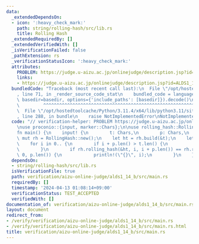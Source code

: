 ```yaml
---
data:
  _extendedDependsOn:
  - icon: ':heavy_check_mark:'
    path: string/rolling-hash/src/lib.rs
    title: Rolling Hash
  _extendedRequiredBy: []
  _extendedVerifiedWith: []
  _isVerificationFailed: false
  _pathExtension: rs
  _verificationStatusIcon: ':heavy_check_mark:'
  attributes:
    PROBLEM: https://judge.u-aizu.ac.jp/onlinejudge/description.jsp?id=ALDS1_14_B
    links:
    - https://judge.u-aizu.ac.jp/onlinejudge/description.jsp?id=ALDS1_14_B
  bundledCode: "Traceback (most recent call last):\n  File \"/opt/hostedtoolcache/Python/3.11.4/x64/lib/python3.11/site-packages/onlinejudge_verify/documentation/build.py\"\
    , line 71, in _render_source_code_stat\n    bundled_code = language.bundle(stat.path,\
    \ basedir=basedir, options={'include_paths': [basedir]}).decode()\n          \
    \         ^^^^^^^^^^^^^^^^^^^^^^^^^^^^^^^^^^^^^^^^^^^^^^^^^^^^^^^^^^^^^^^^^^^^^^^^^^^^^^^^^\n\
    \  File \"/opt/hostedtoolcache/Python/3.11.4/x64/lib/python3.11/site-packages/onlinejudge_verify/languages/rust.py\"\
    , line 288, in bundle\n    raise NotImplementedError\nNotImplementedError\n"
  code: "// verification-helper: PROBLEM https://judge.u-aizu.ac.jp/onlinejudge/description.jsp?id=ALDS1_14_B\n\
    \nuse proconio::{input, marker::Chars};\n\nuse rolling_hash::RollingHash;\n\n\
    fn main() {\n    input! {\n        t: Chars,\n        p: Chars,\n    }\n    let\
    \ mut rh = RollingHash::new();\n    let ht = rh.build(&t);\n    let hp = rh.build(&p);\n\
    \    for i in 0.. {\n        if i + p.len() > t.len() {\n            break;\n\
    \        }\n        if rh.rolling_hash(&ht, i, i + p.len()) == rh.rolling_hash(&hp,\
    \ 0, p.len()) {\n            println!(\"{}\", i);\n        }\n    }\n}\n"
  dependsOn:
  - string/rolling-hash/src/lib.rs
  isVerificationFile: true
  path: verification/aizu-online-judge/alds1_14_b/src/main.rs
  requiredBy: []
  timestamp: '2024-04-13 01:08:14+09:00'
  verificationStatus: TEST_ACCEPTED
  verifiedWith: []
documentation_of: verification/aizu-online-judge/alds1_14_b/src/main.rs
layout: document
redirect_from:
- /verify/verification/aizu-online-judge/alds1_14_b/src/main.rs
- /verify/verification/aizu-online-judge/alds1_14_b/src/main.rs.html
title: verification/aizu-online-judge/alds1_14_b/src/main.rs
---
```

